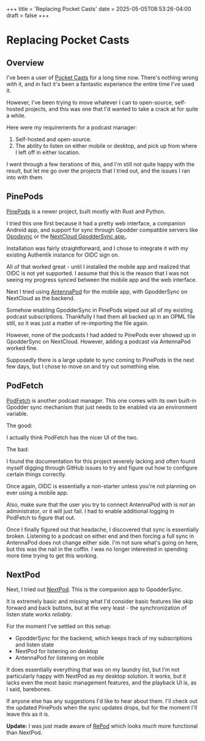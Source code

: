 +++
title = 'Replacing Pocket Casts'
date = 2025-05-05T08:53:26-04:00
draft = false
+++

# Replacing Pocket Casts

## Overview

I've been a user of [Pocket Casts](https://pocketcasts.com) for a long time now. There's nothing wrong with it, and in fact it's been a fantastic experience the entire time I've used it.

However, I've been trying to move whatever I can to open-source, self-hosted projects, and this was one that I'd wanted to take a crack at for quite a while.

Here were my requirements for a podcast manager:

1. Self-hosted and open-source.
2. The ability to listen on either mobile or desktop, and pick up from where I left off in either location.

I went through a few iterations of this, and I'm still not quite happy with the result, but let me go over the projects that I tried out, and the issues I ran into with them.

## PinePods

[PinePods](https://github.com/madeofpendletonwool/PinePods) is a newer project, built mostly with Rust and Python.

I tried this one first because it had a pretty web interface, a companion Android app, and support for sync through Gpodder compatible servers like [Opodsync](https://github.com/kd2org/opodsync) or the [NextCloud GpodderSync app.](https://apps.nextcloud.com/apps/gpoddersync).

Installation was fairly straightforward, and I chose to integrate it with my existing Authentik instance for OIDC sign on.

All of that worked great - until I installed the mobile app and realized that OIDC is not yet supported. I assume that this is the reason that I was not seeing my progress synced between the mobile app and the web interface.

Next I tried using [AntennaPod](https://antennapod.org/) for the mobile app, with GpodderSync on NextCloud as the backend.

Somehow enabling GpodderSync in PinePods wiped out all of my existing podcast subscriptions. Thankfully I had them all backed up in an OPML file still, so it was just a matter of re-importing the file again.

However, none of the podcasts I had added to PinePods ever showed up in GpodderSync on NextCloud. However, adding a podcast via AntennaPod worked fine.

Supposedly there is a large update to sync coming to PinePods in the next few days, but I chose to move on and try out something else.

## PodFetch

[PodFetch](https://github.com/SamTV12345/PodFetch) is another podcast manager. This one comes with its own built-in Gpodder sync mechanism that just needs to be enabled via an environment variable.

The good:

I actually think PodFetch has the nicer UI of the two.

The bad:

I found the documentation for this project severely lacking and often found myself digging through GitHub issues to try and figure out how to configure certain things correctly.

Once again, OIDC is essentially a non-starter unless you're not planning on ever using a mobile app.

Also, make sure that the user you try to connect AntennaPod with is _not_ an administrator, or it will just fail. I had to enable additional logging in PodFetch to figure that out.

Once I finally figured out that headache, I discovered that sync is essentially broken. Listening to a podcast on either end and then forcing a full sync in AntennaPod does not change either side. I'm not sure what's going on here, but this was the nail in the coffin. I was no longer interested in spending more time trying to get this working.

## NextPod

Next, I tried out [NextPod](https://apps.nextcloud.com/apps/nextpod). This is the companion app to GpodderSync.

It is extremely basic and missing what I'd consider basic features like skip forward and back buttons, but at the very least - the synchronization of listen state _works reliably_.

For the moment I've settled on this setup:

- GpodderSync for the backend, which keeps track of my subscriptions and listen state
- NextPod for listening on desktop
- AntennaPod for listening on mobile

It does essentially everything that was on my laundry list, but I'm not particularly happy with NextPod as my desktop solution. It works, but it lacks even the most basic management features, and the playback UI is, as I said, barebones.

If anyone else has any suggestions I'd like to hear about them. I'll check out the updated PinePods when the sync updates drops, but for the moment I'll leave this as it is.

**Update:** I was just made aware of [RePod](https://apps.nextcloud.com/apps/repod) which looks _much_ more functional than NextPod.

